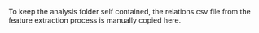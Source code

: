 To keep the analysis folder self contained, the relations.csv file from the feature extraction process is manually copied here.